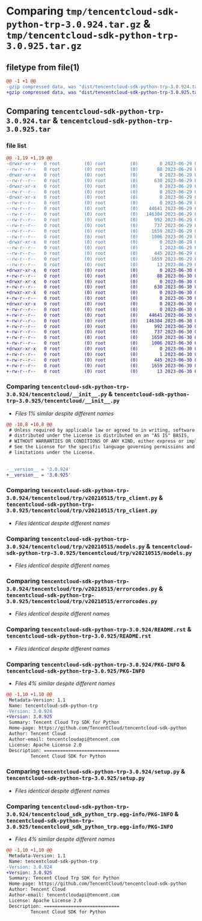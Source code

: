 # Comparing `tmp/tencentcloud-sdk-python-trp-3.0.924.tar.gz` & `tmp/tencentcloud-sdk-python-trp-3.0.925.tar.gz`

## filetype from file(1)

```diff
@@ -1 +1 @@
-gzip compressed data, was "dist/tencentcloud-sdk-python-trp-3.0.924.tar", last modified: Thu Jun 29 00:48:49 2023, max compression
+gzip compressed data, was "dist/tencentcloud-sdk-python-trp-3.0.925.tar", last modified: Fri Jun 30 02:25:08 2023, max compression
```

## Comparing `tencentcloud-sdk-python-trp-3.0.924.tar` & `tencentcloud-sdk-python-trp-3.0.925.tar`

### file list

```diff
@@ -1,19 +1,19 @@
-drwxr-xr-x   0 root         (0) root         (0)        0 2023-06-29 00:48:49.000000 tencentcloud-sdk-python-trp-3.0.924/
--rw-r--r--   0 root         (0) root         (0)       88 2023-06-29 00:48:49.000000 tencentcloud-sdk-python-trp-3.0.924/setup.cfg
-drwxr-xr-x   0 root         (0) root         (0)        0 2023-06-29 00:48:49.000000 tencentcloud-sdk-python-trp-3.0.924/tencentcloud/
--rw-r--r--   0 root         (0) root         (0)      630 2023-06-29 00:48:49.000000 tencentcloud-sdk-python-trp-3.0.924/tencentcloud/__init__.py
-drwxr-xr-x   0 root         (0) root         (0)        0 2023-06-29 00:48:49.000000 tencentcloud-sdk-python-trp-3.0.924/tencentcloud/trp/
--rw-r--r--   0 root         (0) root         (0)        0 2023-06-29 00:48:49.000000 tencentcloud-sdk-python-trp-3.0.924/tencentcloud/trp/__init__.py
-drwxr-xr-x   0 root         (0) root         (0)        0 2023-06-29 00:48:49.000000 tencentcloud-sdk-python-trp-3.0.924/tencentcloud/trp/v20210515/
--rw-r--r--   0 root         (0) root         (0)        0 2023-06-29 00:48:49.000000 tencentcloud-sdk-python-trp-3.0.924/tencentcloud/trp/v20210515/__init__.py
--rw-r--r--   0 root         (0) root         (0)    44641 2023-06-29 00:48:49.000000 tencentcloud-sdk-python-trp-3.0.924/tencentcloud/trp/v20210515/trp_client.py
--rw-r--r--   0 root         (0) root         (0)   146304 2023-06-29 00:48:49.000000 tencentcloud-sdk-python-trp-3.0.924/tencentcloud/trp/v20210515/models.py
--rw-r--r--   0 root         (0) root         (0)      992 2023-06-29 00:48:49.000000 tencentcloud-sdk-python-trp-3.0.924/tencentcloud/trp/v20210515/errorcodes.py
--rw-r--r--   0 root         (0) root         (0)      737 2023-06-29 00:48:49.000000 tencentcloud-sdk-python-trp-3.0.924/README.rst
--rw-r--r--   0 root         (0) root         (0)     1659 2023-06-29 00:48:49.000000 tencentcloud-sdk-python-trp-3.0.924/PKG-INFO
--rw-r--r--   0 root         (0) root         (0)     1006 2023-06-29 00:48:49.000000 tencentcloud-sdk-python-trp-3.0.924/setup.py
-drwxr-xr-x   0 root         (0) root         (0)        0 2023-06-29 00:48:49.000000 tencentcloud-sdk-python-trp-3.0.924/tencentcloud_sdk_python_trp.egg-info/
--rw-r--r--   0 root         (0) root         (0)        1 2023-06-29 00:48:49.000000 tencentcloud-sdk-python-trp-3.0.924/tencentcloud_sdk_python_trp.egg-info/dependency_links.txt
--rw-r--r--   0 root         (0) root         (0)      445 2023-06-29 00:48:49.000000 tencentcloud-sdk-python-trp-3.0.924/tencentcloud_sdk_python_trp.egg-info/SOURCES.txt
--rw-r--r--   0 root         (0) root         (0)     1659 2023-06-29 00:48:49.000000 tencentcloud-sdk-python-trp-3.0.924/tencentcloud_sdk_python_trp.egg-info/PKG-INFO
--rw-r--r--   0 root         (0) root         (0)       13 2023-06-29 00:48:49.000000 tencentcloud-sdk-python-trp-3.0.924/tencentcloud_sdk_python_trp.egg-info/top_level.txt
+drwxr-xr-x   0 root         (0) root         (0)        0 2023-06-30 02:25:08.000000 tencentcloud-sdk-python-trp-3.0.925/
+-rw-r--r--   0 root         (0) root         (0)       88 2023-06-30 02:25:08.000000 tencentcloud-sdk-python-trp-3.0.925/setup.cfg
+drwxr-xr-x   0 root         (0) root         (0)        0 2023-06-30 02:25:08.000000 tencentcloud-sdk-python-trp-3.0.925/tencentcloud/
+-rw-r--r--   0 root         (0) root         (0)      630 2023-06-30 02:25:08.000000 tencentcloud-sdk-python-trp-3.0.925/tencentcloud/__init__.py
+drwxr-xr-x   0 root         (0) root         (0)        0 2023-06-30 02:25:08.000000 tencentcloud-sdk-python-trp-3.0.925/tencentcloud/trp/
+-rw-r--r--   0 root         (0) root         (0)        0 2023-06-30 02:25:08.000000 tencentcloud-sdk-python-trp-3.0.925/tencentcloud/trp/__init__.py
+drwxr-xr-x   0 root         (0) root         (0)        0 2023-06-30 02:25:08.000000 tencentcloud-sdk-python-trp-3.0.925/tencentcloud/trp/v20210515/
+-rw-r--r--   0 root         (0) root         (0)        0 2023-06-30 02:25:08.000000 tencentcloud-sdk-python-trp-3.0.925/tencentcloud/trp/v20210515/__init__.py
+-rw-r--r--   0 root         (0) root         (0)    44641 2023-06-30 02:25:08.000000 tencentcloud-sdk-python-trp-3.0.925/tencentcloud/trp/v20210515/trp_client.py
+-rw-r--r--   0 root         (0) root         (0)   146304 2023-06-30 02:25:08.000000 tencentcloud-sdk-python-trp-3.0.925/tencentcloud/trp/v20210515/models.py
+-rw-r--r--   0 root         (0) root         (0)      992 2023-06-30 02:25:08.000000 tencentcloud-sdk-python-trp-3.0.925/tencentcloud/trp/v20210515/errorcodes.py
+-rw-r--r--   0 root         (0) root         (0)      737 2023-06-30 02:25:08.000000 tencentcloud-sdk-python-trp-3.0.925/README.rst
+-rw-r--r--   0 root         (0) root         (0)     1659 2023-06-30 02:25:08.000000 tencentcloud-sdk-python-trp-3.0.925/PKG-INFO
+-rw-r--r--   0 root         (0) root         (0)     1006 2023-06-30 02:25:08.000000 tencentcloud-sdk-python-trp-3.0.925/setup.py
+drwxr-xr-x   0 root         (0) root         (0)        0 2023-06-30 02:25:08.000000 tencentcloud-sdk-python-trp-3.0.925/tencentcloud_sdk_python_trp.egg-info/
+-rw-r--r--   0 root         (0) root         (0)        1 2023-06-30 02:25:08.000000 tencentcloud-sdk-python-trp-3.0.925/tencentcloud_sdk_python_trp.egg-info/dependency_links.txt
+-rw-r--r--   0 root         (0) root         (0)      445 2023-06-30 02:25:08.000000 tencentcloud-sdk-python-trp-3.0.925/tencentcloud_sdk_python_trp.egg-info/SOURCES.txt
+-rw-r--r--   0 root         (0) root         (0)     1659 2023-06-30 02:25:08.000000 tencentcloud-sdk-python-trp-3.0.925/tencentcloud_sdk_python_trp.egg-info/PKG-INFO
+-rw-r--r--   0 root         (0) root         (0)       13 2023-06-30 02:25:08.000000 tencentcloud-sdk-python-trp-3.0.925/tencentcloud_sdk_python_trp.egg-info/top_level.txt
```

### Comparing `tencentcloud-sdk-python-trp-3.0.924/tencentcloud/__init__.py` & `tencentcloud-sdk-python-trp-3.0.925/tencentcloud/__init__.py`

 * *Files 1% similar despite different names*

```diff
@@ -10,8 +10,8 @@
 # Unless required by applicable law or agreed to in writing, software
 # distributed under the License is distributed on an "AS IS" BASIS,
 # WITHOUT WARRANTIES OR CONDITIONS OF ANY KIND, either express or implied.
 # See the License for the specific language governing permissions and
 # limitations under the License.
 
 
-__version__ = '3.0.924'
+__version__ = '3.0.925'
```

### Comparing `tencentcloud-sdk-python-trp-3.0.924/tencentcloud/trp/v20210515/trp_client.py` & `tencentcloud-sdk-python-trp-3.0.925/tencentcloud/trp/v20210515/trp_client.py`

 * *Files identical despite different names*

### Comparing `tencentcloud-sdk-python-trp-3.0.924/tencentcloud/trp/v20210515/models.py` & `tencentcloud-sdk-python-trp-3.0.925/tencentcloud/trp/v20210515/models.py`

 * *Files identical despite different names*

### Comparing `tencentcloud-sdk-python-trp-3.0.924/tencentcloud/trp/v20210515/errorcodes.py` & `tencentcloud-sdk-python-trp-3.0.925/tencentcloud/trp/v20210515/errorcodes.py`

 * *Files identical despite different names*

### Comparing `tencentcloud-sdk-python-trp-3.0.924/README.rst` & `tencentcloud-sdk-python-trp-3.0.925/README.rst`

 * *Files identical despite different names*

### Comparing `tencentcloud-sdk-python-trp-3.0.924/PKG-INFO` & `tencentcloud-sdk-python-trp-3.0.925/PKG-INFO`

 * *Files 4% similar despite different names*

```diff
@@ -1,10 +1,10 @@
 Metadata-Version: 1.1
 Name: tencentcloud-sdk-python-trp
-Version: 3.0.924
+Version: 3.0.925
 Summary: Tencent Cloud Trp SDK for Python
 Home-page: https://github.com/TencentCloud/tencentcloud-sdk-python
 Author: Tencent Cloud
 Author-email: tencentcloudapi@tencent.com
 License: Apache License 2.0
 Description: ============================
         Tencent Cloud SDK for Python
```

### Comparing `tencentcloud-sdk-python-trp-3.0.924/setup.py` & `tencentcloud-sdk-python-trp-3.0.925/setup.py`

 * *Files identical despite different names*

### Comparing `tencentcloud-sdk-python-trp-3.0.924/tencentcloud_sdk_python_trp.egg-info/PKG-INFO` & `tencentcloud-sdk-python-trp-3.0.925/tencentcloud_sdk_python_trp.egg-info/PKG-INFO`

 * *Files 4% similar despite different names*

```diff
@@ -1,10 +1,10 @@
 Metadata-Version: 1.1
 Name: tencentcloud-sdk-python-trp
-Version: 3.0.924
+Version: 3.0.925
 Summary: Tencent Cloud Trp SDK for Python
 Home-page: https://github.com/TencentCloud/tencentcloud-sdk-python
 Author: Tencent Cloud
 Author-email: tencentcloudapi@tencent.com
 License: Apache License 2.0
 Description: ============================
         Tencent Cloud SDK for Python
```

